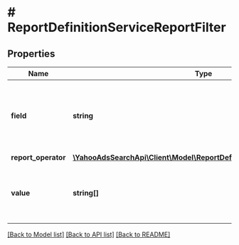 # # ReportDefinitionServiceReportFilter

## Properties

Name | Type | Description | Notes
------------ | ------------- | ------------- | -------------
**field** | **string** | &lt;ja&gt;フィルタ条件を設定する表示 項目です。&lt;/ja&gt;&lt;br&gt;&lt;en&gt;Field which you set filtering.&lt;/en&gt; | [optional] 
**report_operator** | [**\YahooAdsSearchApi\Client\Model\ReportDefinitionServiceReportOperator**](ReportDefinitionServiceReportOperator.md) |  | [optional] 
**value** | **string[]** | &lt;ja&gt;表示項目の条件値です。&lt;/ja&gt;&lt;br&gt;&lt;en&gt;Condition values to filter the field.&lt;/en&gt; | [optional] 

[[Back to Model list]](../../README.md#documentation-for-models) [[Back to API list]](../../README.md#documentation-for-api-endpoints) [[Back to README]](../../README.md)


